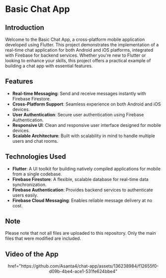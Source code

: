 # Basic Chat App

## Introduction

Welcome to the Basic Chat App, a cross-platform mobile application developed using Flutter. This project demonstrates the implementation of a real-time chat application for both Android and iOS platforms, integrated with Firebase for backend services. Whether you're new to Flutter or looking to enhance your skills, this project offers a practical example of building a chat app with essential features.

## Features

- **Real-time Messaging**: Send and receive messages instantly with Firebase Firestore.
- **Cross-Platform Support**: Seamless experience on both Android and iOS devices.
- **User Authentication**: Secure user authentication using Firebase Authentication.
- **Responsive UI**: Clean and responsive user interface designed for mobile devices.
- **Scalable Architecture**: Built with scalability in mind to handle multiple users and chat rooms.

## Technologies Used

- **Flutter**: A UI toolkit for building natively compiled applications for mobile from a single codebase.
- **Firebase Firestore**: A flexible, scalable database for real-time data synchronization.
- **Firebase Authentication**: Provides backend services to authenticate users easily.
- **Firebase Cloud Messaging**: Enables reliable message delivery at no cost.

##  Note
Please note that not all files are uploaded to this repository. Only the main files that were modified are included.


## Video of the App
<div align="center">
 href="https://github.com/Asanta4/chat-app/assets/136238984/f12655f0-d09b-4be4-ace1-531fe624bbe4"
</div>
